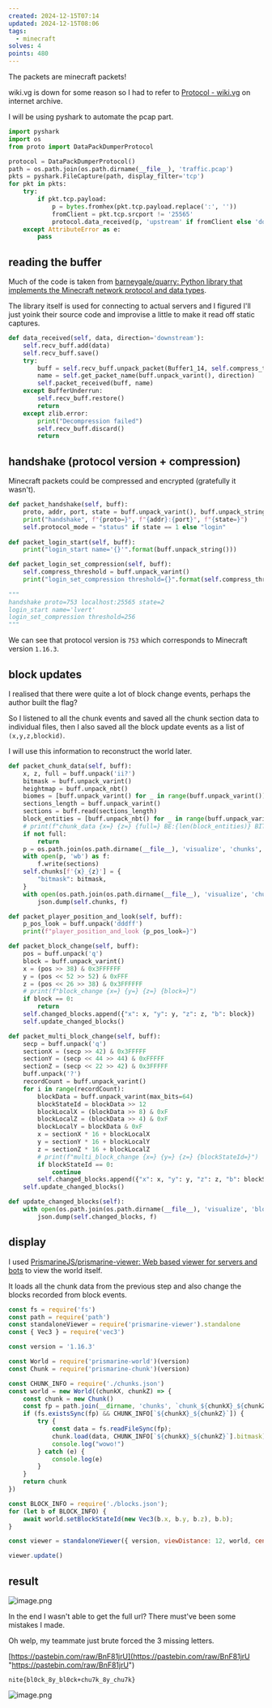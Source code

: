 ```yaml
---
created: 2024-12-15T07:14
updated: 2024-12-15T08:06
tags:
  - minecraft
solves: 4
points: 480
---
```


The packets are minecraft packets!

wiki.vg is down for some reason so I had to refer to [Protocol - wiki.vg](https://web.archive.org/web/20241129034846/https://wiki.vg/index.php?title=Protocol&oldid=16681#Multi_Block_Change) on internet archive.

I will be using pyshark to automate the pcap part.

```python [solve.py]
import pyshark
import os
from proto import DataPackDumperProtocol

protocol = DataPackDumperProtocol()
path = os.path.join(os.path.dirname(__file__), 'traffic.pcap')
pkts = pyshark.FileCapture(path, display_filter='tcp')
for pkt in pkts:
    try:
        if pkt.tcp.payload:
            p = bytes.fromhex(pkt.tcp.payload.replace(':', ''))
            fromClient = pkt.tcp.srcport != '25565'
            protocol.data_received(p, 'upstream' if fromClient else 'downstream')
    except AttributeError as e:
        pass
```

## reading the buffer

Much of the code is taken from [barneygale/quarry: Python library that implements the Minecraft network protocol and data types](https://github.com/barneygale/quarry).

The library itself is used for connecting to actual servers and I figured I'll just yoink their source code and improvise a little to make it read off static captures.

```python [proto.py]
def data_received(self, data, direction='downstream'):
	self.recv_buff.add(data)
	self.recv_buff.save()
	try:
		buff = self.recv_buff.unpack_packet(Buffer1_14, self.compress_threshold)
		name = self.get_packet_name(buff.unpack_varint(), direction)
		self.packet_received(buff, name)
	except BufferUnderrun:
		self.recv_buff.restore()
		return
	except zlib.error:
		print("Decompression failed")
		self.recv_buff.discard()
		return
```

## handshake (protocol version + compression)

Minecraft packets could be compressed and encrypted (gratefully it wasn't).

```python [proto.py]
def packet_handshake(self, buff):
	proto, addr, port, state = buff.unpack_varint(), buff.unpack_string(), buff.unpack("H"), buff.unpack_varint()
	print("handshake", f"{proto=}", f"{addr}:{port}", f"{state=}")
	self.protocol_mode = "status" if state == 1 else "login"
	
def packet_login_start(self, buff):
	print("login_start name='{}'".format(buff.unpack_string()))

def packet_login_set_compression(self, buff):
	self.compress_threshold = buff.unpack_varint()
	print("login_set_compression threshold={}".format(self.compress_threshold))
	
"""
handshake proto=753 localhost:25565 state=2
login_start name='lvert'
login_set_compression threshold=256
"""
```

We can see that protocol version is `753` which corresponds to Minecraft version `1.16.3`.
## block updates

I realised that there were quite a lot of block change events, perhaps the author built the flag?

So I listened to all the chunk events and saved all the chunk section data to individual files, then I also saved all the block update events as a list of `(x,y,z,blockid)`.

I will use this information to reconstruct the world later.

```python [proto.py]
def packet_chunk_data(self, buff):
	x, z, full = buff.unpack('ii?')
	bitmask = buff.unpack_varint()
	heightmap = buff.unpack_nbt()
	biomes = [buff.unpack_varint() for _ in range(buff.unpack_varint())]
	sections_length = buff.unpack_varint()
	sections = buff.read(sections_length)
	block_entities = [buff.unpack_nbt() for _ in range(buff.unpack_varint())]
	# print(f"chunk_data {x=} {z=} {full=} BE:{len(block_entities)} BIT:{bitmask}")
	if not full:
		return
	p = os.path.join(os.path.dirname(__file__), 'visualize', 'chunks', f"chunk_{x}_{z}")
	with open(p, 'wb') as f:
		f.write(sections)
	self.chunks[f'{x}_{z}'] = {
		"bitmask": bitmask,
	}
	with open(os.path.join(os.path.dirname(__file__), 'visualize', 'chunks.json'), 'w') as f:
		json.dump(self.chunks, f)

def packet_player_position_and_look(self, buff):
	p_pos_look = buff.unpack('dddff')
	print(f"player_position_and_look {p_pos_look=}")

def packet_block_change(self, buff):
	pos = buff.unpack('q')
	block = buff.unpack_varint()
	x = (pos >> 38) & 0x3FFFFFF
	y = (pos << 52 >> 52) & 0xFFF
	z = (pos << 26 >> 38) & 0x3FFFFFF
	# print(f"block_change {x=} {y=} {z=} {block=}")
	if block == 0:
		return
	self.changed_blocks.append({"x": x, "y": y, "z": z, "b": block})
	self.update_changed_blocks()

def packet_multi_block_change(self, buff):
	secp = buff.unpack('q')
	sectionX = (secp >> 42) & 0x3FFFFF
	sectionY = (secp << 44 >> 44) & 0xFFFFF
	sectionZ = (secp << 22 >> 42) & 0x3FFFFF
	buff.unpack('?')
	recordCount = buff.unpack_varint()
	for i in range(recordCount):
		blockData = buff.unpack_varint(max_bits=64)
		blockStateId = blockData >> 12
		blockLocalX = (blockData >> 8) & 0xF
		blockLocalZ = (blockData >> 4) & 0xF
		blockLocalY = blockData & 0xF
		x = sectionX * 16 + blockLocalX
		y = sectionY * 16 + blockLocalY
		z = sectionZ * 16 + blockLocalZ
		# print(f"multi_block_change {x=} {y=} {z=} {blockStateId=}")
		if blockStateId == 0:
			continue
		self.changed_blocks.append({"x": x, "y": y, "z": z, "b": blockStateId})
	self.update_changed_blocks()

def update_changed_blocks(self):
	with open(os.path.join(os.path.dirname(__file__), 'visualize', 'blocks.json'), 'w') as f:
		json.dump(self.changed_blocks, f)
```

## display

I used [PrismarineJS/prismarine-viewer: Web based viewer for servers and bots](https://github.com/PrismarineJS/prismarine-viewer) to view the world itself.

It loads all the chunk data from the previous step and also change the blocks recorded from block events.

```js [view.js]
const fs = require('fs')
const path = require('path')
const standaloneViewer = require('prismarine-viewer').standalone
const { Vec3 } = require('vec3')

const version = '1.16.3'

const World = require('prismarine-world')(version)
const Chunk = require('prismarine-chunk')(version)

const CHUNK_INFO = require('./chunks.json')
const world = new World((chunkX, chunkZ) => {
    const chunk = new Chunk()
    const fp = path.join(__dirname, 'chunks', `chunk_${chunkX}_${chunkZ}`);
    if (fs.existsSync(fp) && CHUNK_INFO[`${chunkX}_${chunkZ}`]) {
        try {
            const data = fs.readFileSync(fp);
            chunk.load(data, CHUNK_INFO[`${chunkX}_${chunkZ}`].bitmask)
            console.log("wowo!")
        } catch (e) {
            console.log(e)
        }
    }
    return chunk
})

const BLOCK_INFO = require('./blocks.json');
for (let b of BLOCK_INFO) {
    await world.setBlockStateId(new Vec3(b.x, b.y, b.z), b.b);
}

const viewer = standaloneViewer({ version, viewDistance: 12, world, center: new Vec3(273, 76.43021160700744, 395), port: 3000 });

viewer.update()
```

## result

![image.png](https://res.cloudinary.com/kumonochisanaka/image/upload/v1734265847/2024/12/3c21a4390a76d4a788e203775a2b0423.png)

In the end I wasn't able to get the full url? There must've been some mistakes I made.

Oh welp, my teammate just brute forced the 3 missing letters.

[https://pastebin.com/raw/BnF81jrU](https://pastebin.com/raw/BnF81jrU "https://pastebin.com/raw/BnF81jrU")

```flag
nite{bl0ck_8y_bl0ck+chu7k_8y_chu7k}
```

![image.png](https://res.cloudinary.com/kumonochisanaka/image/upload/v1734266032/2024/12/4015c5c5f80ca302a3d33e9d77a6ed98.png)
